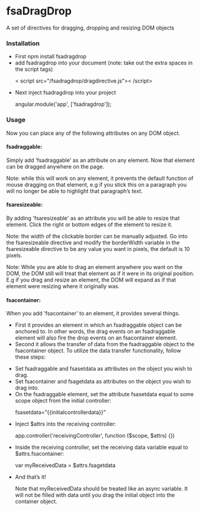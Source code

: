 # 
<h1>fsaDragDrop</h1>
A set of directives for dragging, dropping and resizing DOM objects

<h3>Installation</h3>
<ul>
  <li>First npm install fsadragdrop</li>

  <li>add fsadragdrop into your document (note: take out the extra spaces in the script tags)
  <p>< script src="/fsadragdrop/dragdirective.js">< /script></p></li>

  <li>Next inject fsadragdrop into your project
  <p>angular.module('app', ['fsadragdrop']);</p></li>
</ul>

<h3>Usage</h3>
Now you can place any of the following attributes on any DOM object. 

<h4>fsadraggable:</h4> 
<p>Simply add 'fsadraggable' as an attribute on any element. Now that element can be dragged anywhere on the page.</p>
<p>Note: while this will work on any element, it prevents the default function of mouse dragging on that element, e.g if you stick this on a paragraph you will no longer be able to highlight that paragraph’s text.</p>

<h4>fsaresizeable:</h4>
<p>By adding 'fsaresizeable' as an attribute you will be able to resize that element. Click the right or bottom edges of the element to resize it.</p>
<p>Note: the width of the clickable border can be manually adjusted. Go into the fsaresizeable directive and modify the borderWidth variable in the fsaresizeable directive to be any value you want in pixels, the default is 10 pixels.</p>
<p>Note: While you are able to drag an element anywhere you want on the DOM, the DOM still will treat that element as if it were in its original position. E.g if you drag and resize an element, the DOM will expand as if that element were resizing where it originally was.</p>

<h4>fsacontainer:</h4>
When you add 'fsacontainer' to an element, it provides several things. 
<ul>
  <li>First it provides an element in which an fsadraggable object can be anchored to. In other words, the drag events on an fsadraggable element will also fire the drop events on an fsacontainer element.</li> 
  <li>Second it allows the transfer of data from the fsadraggable object to the fsacontainer object. To utilize the data transfer functionality, follow these steps:</li>
</ul>
  <ul>
    <li>
      Set fsadraggable and fsasetdata as attributes on the object you wish to drag.
    </li>
    <li>
      Set fsacontainer and fsagetdata as attributes on the object you wish to drag into.
    </li>
    <li>
      On the fsadraggable element, set the attribute fsasetdata equal to some scope object from the initial controller: <p>fsasetdata=”{{initialcontrollerdata}}”</p>
    </li>
    <li>
      Inject $attrs into the receiving controller: <p>app.controller('receivingController', function ($scope, $attrs) {})</p>
    </li>
    <li>
      Inside the receiving controller, set the receiving data variable equal to $attrs.fsacontainer: <p>var myReceivedData = $attrs.fsagetdata</p>
    </li>
    <li>
      And that’s it! <p>Note that myReceivedData should be treated like an async variable. It will not be filled with data until you drag the initial object into the container object.</p>
    </li>
  </ul>







